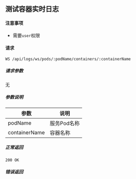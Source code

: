## 测试容器实时日志

#### 注意事项

- 需要`user`权限

#### 请求

```
WS /api/logs/ws/pods/:podName/containers/:containerName
```
##### 请求参数

无

##### 参数说明

|参数|说明|
|---|---|
|podName|服务Pod名称|
|containerName|容器名称|

##### 正常返回

```
200 OK
```

##### 错误返回
